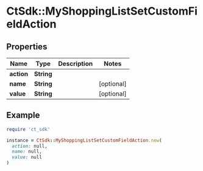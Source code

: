 # CtSdk::MyShoppingListSetCustomFieldAction

## Properties

| Name | Type | Description | Notes |
| ---- | ---- | ----------- | ----- |
| **action** | **String** |  |  |
| **name** | **String** |  | [optional] |
| **value** | **String** |  | [optional] |

## Example

```ruby
require 'ct_sdk'

instance = CtSdk::MyShoppingListSetCustomFieldAction.new(
  action: null,
  name: null,
  value: null
)
```

